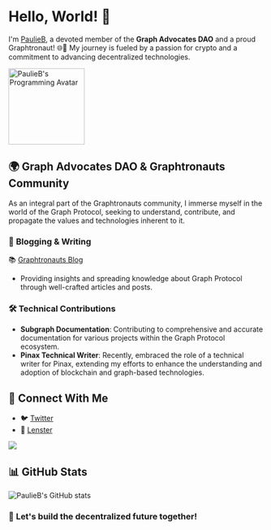 # Hello, World! 🚀

I'm [PaulieB](https://github.com/PaulieB14), a devoted member of the **Graph Advocates DAO** and a proud Graphtronaut! 🌐🌟 My journey is fueled by a passion for crypto and a commitment to advancing decentralized technologies.

<img src="https://tse1.mm.bing.net/th?id=OIP._2kOmZVw6ZwYQZ0QOyEYcgHaEK&pid=Api&P=0&w=300&h=300" alt="PaulieB's Programming Avatar" height="150px">


## 🌍 **Graph Advocates DAO & Graphtronauts Community**
As an integral part of the Graphtronauts community, I immerse myself in the world of the Graph Protocol, seeking to understand, contribute, and propagate the values and technologies inherent to it.

### 📝 **Blogging & Writing**
📚 [Graphtronauts Blog](https://medium.com/@OG-Graphtronauts)
- Providing insights and spreading knowledge about Graph Protocol through well-crafted articles and posts.

### 🛠 **Technical Contributions**
- **Subgraph Documentation**: Contributing to comprehensive and accurate documentation for various projects within the Graph Protocol ecosystem.
- **Pinax Technical Writer**: Recently, embraced the role of a technical writer for Pinax, extending my efforts to enhance the understanding and adoption of blockchain and graph-based technologies.

## 🔗 **Connect With Me**
- 🐦 [Twitter](https://twitter.com/PaulBarba12)
- 📘 [Lenster](https://hey.xyz/u/paulieb)

![](https://komarev.com/ghpvc/?username=Paulieb14&color=blue)



## 📊 **GitHub Stats**
![PaulieB's GitHub stats](https://github-readme-stats.vercel.app/api?username=PaulieB14&show_icons=true&theme=tokyonight)

### 🌟 **Let's build the decentralized future together!**
